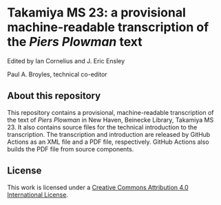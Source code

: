 # Takamiya MS 23: a provisional machine-readable transcription of the *Piers Plowman* text

Edited by Ian Cornelius and J. Eric Ensley

Paul A. Broyles, technical co-editor

## About this repository

This repository contains a provisional, machine-readable transcription of the text of *Piers Plowman* in New Haven, Beinecke Library, Takamiya MS 23.
It also contains source files for the technical introduction to the transcription.
The transcription and introduction are released by GitHub Actions as an XML file and a PDF file, respectively.
GitHub Actions also builds the PDF file from source components.

## License

This work is licensed under a [Creative Commons Attribution 4.0 International License](http://creativecommons.org/licenses/by/4.0/).
